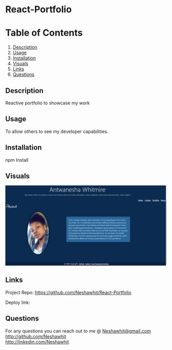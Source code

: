 # React-Portfolio
  

# Table of Contents
1. [Description](#description)
2. [Usage](#usage)
3. [Installation](#installation)
4. [Visuals](#visuals)
5. [Links](#links)
7. [Questions](#questions)
## Description

Reactive portfolio to showcase my work

## Usage
To allow others to see my developer capabilities.
## Installation
npm Install

## Visuals
![Portfolio](/Screenshot%202022-10-31%20222046.png)

## Links 

Project Repo: 
https://github.com/Neshawhit/React-Portfolio

Deploy link: 

## Questions
For any questions you can reach out to me @
Neshawhit@gmail.com 
</br>
 http://github.com/Neshawhit
 </br>
 http://linkedin.com/Neshawhit
